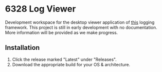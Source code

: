 # 6328 Log Viewer
Development workspace for the desktop viewer application of [this](https://github.com/Mechanical-Advantage/LoggingDevelopment) logging framework. This project is still in early development with no documentation. More information will be provided as we make progress.

## Installation
1. Click the release marked "Latest" under "Releases".
2. Download the appropriate build for your OS & architecture.
